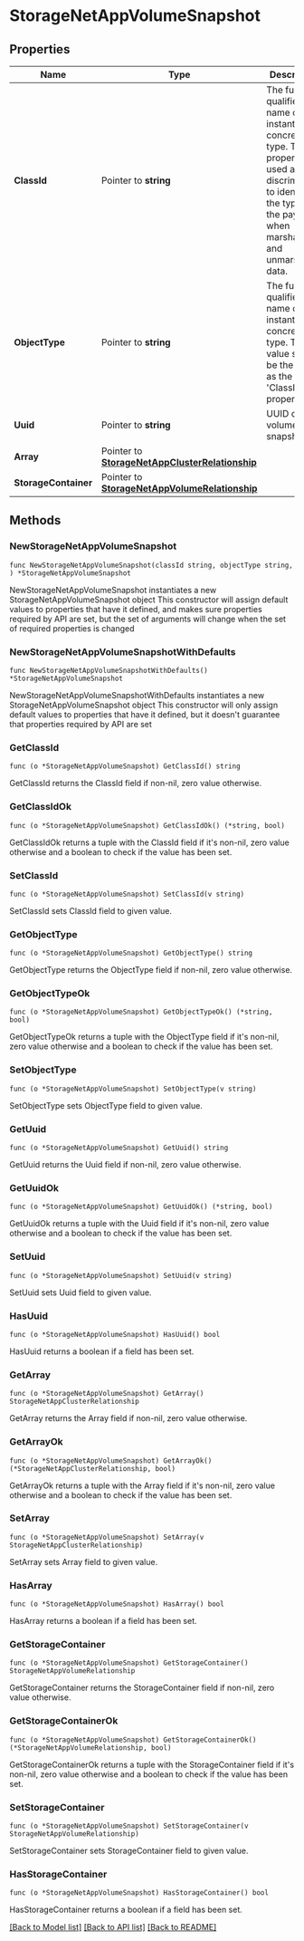 # StorageNetAppVolumeSnapshot

## Properties

Name | Type | Description | Notes
------------ | ------------- | ------------- | -------------
**ClassId** | Pointer to **string** | The fully-qualified name of the instantiated, concrete type. This property is used as a discriminator to identify the type of the payload when marshaling and unmarshaling data. | [default to "storage.NetAppVolumeSnapshot"]
**ObjectType** | Pointer to **string** | The fully-qualified name of the instantiated, concrete type. The value should be the same as the &#39;ClassId&#39; property. | [default to "storage.NetAppVolumeSnapshot"]
**Uuid** | Pointer to **string** | UUID of the volume snapshot. | [optional] [readonly] 
**Array** | Pointer to [**StorageNetAppClusterRelationship**](storage.NetAppCluster.Relationship.md) |  | [optional] 
**StorageContainer** | Pointer to [**StorageNetAppVolumeRelationship**](storage.NetAppVolume.Relationship.md) |  | [optional] 

## Methods

### NewStorageNetAppVolumeSnapshot

`func NewStorageNetAppVolumeSnapshot(classId string, objectType string, ) *StorageNetAppVolumeSnapshot`

NewStorageNetAppVolumeSnapshot instantiates a new StorageNetAppVolumeSnapshot object
This constructor will assign default values to properties that have it defined,
and makes sure properties required by API are set, but the set of arguments
will change when the set of required properties is changed

### NewStorageNetAppVolumeSnapshotWithDefaults

`func NewStorageNetAppVolumeSnapshotWithDefaults() *StorageNetAppVolumeSnapshot`

NewStorageNetAppVolumeSnapshotWithDefaults instantiates a new StorageNetAppVolumeSnapshot object
This constructor will only assign default values to properties that have it defined,
but it doesn't guarantee that properties required by API are set

### GetClassId

`func (o *StorageNetAppVolumeSnapshot) GetClassId() string`

GetClassId returns the ClassId field if non-nil, zero value otherwise.

### GetClassIdOk

`func (o *StorageNetAppVolumeSnapshot) GetClassIdOk() (*string, bool)`

GetClassIdOk returns a tuple with the ClassId field if it's non-nil, zero value otherwise
and a boolean to check if the value has been set.

### SetClassId

`func (o *StorageNetAppVolumeSnapshot) SetClassId(v string)`

SetClassId sets ClassId field to given value.


### GetObjectType

`func (o *StorageNetAppVolumeSnapshot) GetObjectType() string`

GetObjectType returns the ObjectType field if non-nil, zero value otherwise.

### GetObjectTypeOk

`func (o *StorageNetAppVolumeSnapshot) GetObjectTypeOk() (*string, bool)`

GetObjectTypeOk returns a tuple with the ObjectType field if it's non-nil, zero value otherwise
and a boolean to check if the value has been set.

### SetObjectType

`func (o *StorageNetAppVolumeSnapshot) SetObjectType(v string)`

SetObjectType sets ObjectType field to given value.


### GetUuid

`func (o *StorageNetAppVolumeSnapshot) GetUuid() string`

GetUuid returns the Uuid field if non-nil, zero value otherwise.

### GetUuidOk

`func (o *StorageNetAppVolumeSnapshot) GetUuidOk() (*string, bool)`

GetUuidOk returns a tuple with the Uuid field if it's non-nil, zero value otherwise
and a boolean to check if the value has been set.

### SetUuid

`func (o *StorageNetAppVolumeSnapshot) SetUuid(v string)`

SetUuid sets Uuid field to given value.

### HasUuid

`func (o *StorageNetAppVolumeSnapshot) HasUuid() bool`

HasUuid returns a boolean if a field has been set.

### GetArray

`func (o *StorageNetAppVolumeSnapshot) GetArray() StorageNetAppClusterRelationship`

GetArray returns the Array field if non-nil, zero value otherwise.

### GetArrayOk

`func (o *StorageNetAppVolumeSnapshot) GetArrayOk() (*StorageNetAppClusterRelationship, bool)`

GetArrayOk returns a tuple with the Array field if it's non-nil, zero value otherwise
and a boolean to check if the value has been set.

### SetArray

`func (o *StorageNetAppVolumeSnapshot) SetArray(v StorageNetAppClusterRelationship)`

SetArray sets Array field to given value.

### HasArray

`func (o *StorageNetAppVolumeSnapshot) HasArray() bool`

HasArray returns a boolean if a field has been set.

### GetStorageContainer

`func (o *StorageNetAppVolumeSnapshot) GetStorageContainer() StorageNetAppVolumeRelationship`

GetStorageContainer returns the StorageContainer field if non-nil, zero value otherwise.

### GetStorageContainerOk

`func (o *StorageNetAppVolumeSnapshot) GetStorageContainerOk() (*StorageNetAppVolumeRelationship, bool)`

GetStorageContainerOk returns a tuple with the StorageContainer field if it's non-nil, zero value otherwise
and a boolean to check if the value has been set.

### SetStorageContainer

`func (o *StorageNetAppVolumeSnapshot) SetStorageContainer(v StorageNetAppVolumeRelationship)`

SetStorageContainer sets StorageContainer field to given value.

### HasStorageContainer

`func (o *StorageNetAppVolumeSnapshot) HasStorageContainer() bool`

HasStorageContainer returns a boolean if a field has been set.


[[Back to Model list]](../README.md#documentation-for-models) [[Back to API list]](../README.md#documentation-for-api-endpoints) [[Back to README]](../README.md)


